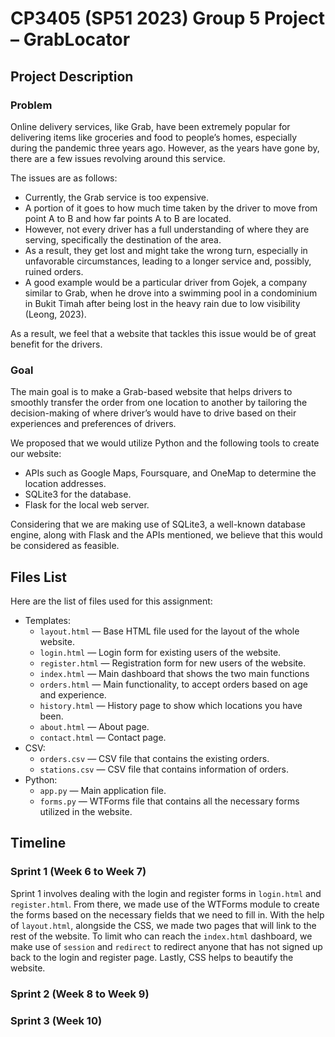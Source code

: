 # CP3405 (SP51 2023) Group 5 Project – GrabLocator

## Project Description

### Problem
Online delivery services, like Grab, have been extremely popular for delivering items like groceries and food to people’s homes, especially during the pandemic three years ago. However, as the years have gone by, there are a few issues revolving around this service.

The issues are as follows:
- Currently, the Grab service is too expensive.
- A portion of it goes to how much time taken by the driver to move from point A to B and how far points A to B are located.
- However, not every driver has a full understanding of where they are serving, specifically the destination of the area.
- As a result, they get lost and might take the wrong turn, especially in unfavorable circumstances, leading to a longer service and, possibly, ruined orders.
- A good example would be a particular driver from Gojek, a company similar to Grab, when he drove into a swimming pool in a condominium in Bukit Timah after being lost in the heavy rain due to low visibility (Leong, 2023).

As a result, we feel that a website that tackles this issue would be of great benefit for the drivers.


### Goal
The main goal is to make a Grab-based website that helps drivers to smoothly transfer the order from one location to another by tailoring the decision-making of where driver’s would have to drive based on their experiences and preferences of drivers.

We proposed that we would utilize Python and the following tools to create our website:
- APIs such as Google Maps, Foursquare, and OneMap to determine the location addresses.
- SQLite3 for the database.
- Flask for the local web server.

Considering that we are making use of SQLite3, a well-known database engine, along with Flask and the APIs mentioned, we believe that this would be considered as feasible.


## Files List

Here are the list of files used for this assignment:
- Templates:
    - `layout.html` — Base HTML file used for the layout of the whole website.
    - `login.html` — Login form for existing users of the website.
    - `register.html` — Registration form for new users of the website.
    - `index.html` — Main dashboard that shows the two main functions
    - `orders.html` — Main functionality, to accept orders based on age and experience.
    - `history.html` — History page to show which locations you have been.
    - `about.html` — About page.
    - `contact.html` — Contact page.
- CSV:
    - `orders.csv` — CSV file that contains the existing orders.
    - `stations.csv` — CSV file that contains information of orders.
- Python:
    - `app.py` — Main application file.
    - `forms.py` — WTForms file that contains all the necessary forms utilized in the website.


## Timeline

### Sprint 1 (Week 6 to Week 7)
Sprint 1 involves dealing with the login and register forms in `login.html` and `register.html`.
From there, we made use of the WTForms module to create the forms based on the necessary fields that we need to fill in.
With the help of `layout.html`, alongside the CSS, we made two pages that will link to the rest of the website.
To limit who can reach the `index.html` dashboard, we make use of `session` and `redirect` to redirect anyone that has not signed up back to the login and register page.
Lastly, CSS helps to beautify the website.

### Sprint 2 (Week 8 to Week 9)

### Sprint 3 (Week 10)